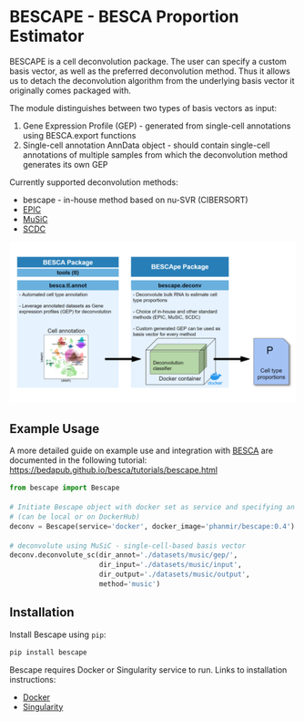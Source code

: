 BESCAPE - BESCA Proportion Estimator
=====================================

BESCAPE is a cell deconvolution package. The user can specify a custom basis vector, as well as the preferred deconvolution method. Thus it allows us to detach the deconvolution algorithm from the underlying basis vector it originally comes packaged with. 

The module distinguishes between two types of basis vectors as input:
1. Gene Expression Profile (GEP) - generated from single-cell annotations using BESCA.export functions 
2. Single-cell annotation AnnData object - should contain single-cell annotations of multiple samples from which the deconvolution method generates its own GEP

Currently supported deconvolution methods:
* bescape - in-house method based on nu-SVR (CIBERSORT)
* [EPIC](https://github.com/GfellerLab/EPIC)
* [MuSiC](https://github.com/xuranw/MuSiC)
* [SCDC](https://github.com/meichendong/SCDC/)

![summary fig][bescape summary]

[bescape summary]: https://github.com/bedapub/bescape/blob/master/docs/fig/bescape_summary_hires.png "BESCApe summary figure"

## Example Usage
A more detailed guide on example use and integration with [BESCA](https://github.com/bedapub/besca) are documented in the following tutorial: <https://bedapub.github.io/besca/tutorials/bescape.html>

```python
from bescape import Bescape

# Initiate Bescape object with docker set as service and specifying an image to use
# (can be local or on DockerHub)
deconv = Bescape(service='docker', docker_image='phanmir/bescape:0.4')

# deconvolute using MuSiC - single-cell-based basis vector
deconv.deconvolute_sc(dir_annot='./datasets/music/gep/', 
                      dir_input='./datasets/music/input',
                      dir_output='./datasets/music/output', 
                      method='music')
```

## Installation
Install Bescape using `pip`:

```sh
pip install bescape
```

Bescape requires Docker or Singularity service to run. Links to installation instructions:
* [Docker][docker]
* [Singularity][singularity]

[docker]: https://docs.docker.com/get-docker/
[singularity]: https://sylabs.io/guides/3.0/user-guide/installation.html

###
